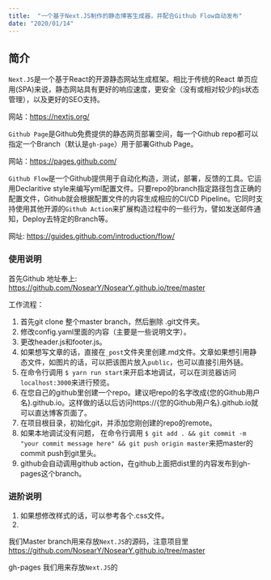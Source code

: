 ```yaml
---
title:  "一个基于Next.JS制作的静态博客生成器，并配合Github Flow自动发布"
date: "2020/01/14"
---
```

## 简介
`Next.JS`是一个基于React的开源静态网站生成框架。相比于传统的React 单页应用(SPA)来说，静态网站具有更好的响应速度，更安全（没有或相对较少的js状态管理），以及更好的SEO支持。

网站：https://nextjs.org/

`Github Page`是Github免费提供的静态网页部署空间，每一个Github repo都可以指定一个Branch（默认是`gh-page`）用于部署Github Page。

网站：https://pages.github.com/


`Github Flow`是一个Github提供用于自动化构造，测试，部署，反馈的工具。它运用Declaritive style来编写yml配置文件。只要repo的branch指定路径包含正确的配置文件，Github就会根据配置文件的内容生成相应的CI/CD Pipeline。它同时支持使用其他开源的`Github Action`来扩展构造过程中的一些行为，譬如发送邮件通知，Deploy去特定的Branch等。

网址: https://guides.github.com/introduction/flow/


### 使用说明
首先Github 地址奉上: https://github.com/NosearY/NosearY.github.io/tree/master

工作流程：
1. 首先git clone 整个master branch，然后删除 .git文件夹。
2. 修改config.yaml里面的内容（主要是一些说明文字）。
3. 更改header.js和footer.js。
4. 如果想写文章的话，直接在`_post`文件夹里创建.md文件。文章如果想引用静态文件，如图片的话，可以把该图片放入`public`，也可以直接引用外链。
5. 在命令行调用 ```$ yarn run start```来开启本地调试，可以在浏览器访问`localhost:3000`来进行预览。
6. 在您自己的github里创建一个repo。建议吧repo的名字改成{您的Github用户名}.github.io。这样做的话以后访问https://{您的Github用户名}.github.io就可以直达博客页面了。
7. 在项目根目录，初始化git，并添加您刚创建的repo的remote。
8. 如果本地调试没有问题， 在命令行调用 ```$ git add . && git commit -m "your commit message here" && git push origin master```来把master的commit push到git里头。
9. github会自动调用github action，在github上面把dist里的内容发布到gh-pages这个branch。

### 进阶说明
1. 如果想修改样式的话，可以参考各个.css文件。
2. 

我们Master branch用来存放`Next.JS`的源码，注意项目里
https://github.com/NosearY/NosearY.github.io/tree/master

gh-pages 我们用来存放`Next.JS`的

